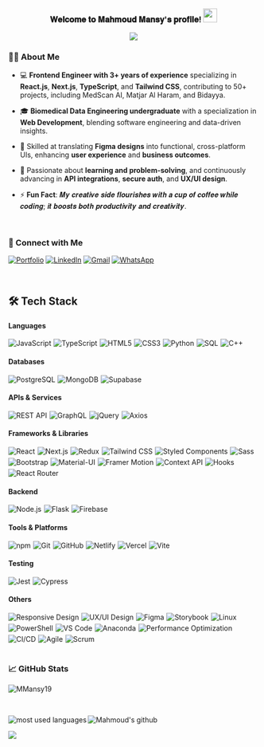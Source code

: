 

  <h3 align="center">
𝐖𝐞𝐥𝐜𝐨𝐦𝐞 𝐭𝐨 𝐌𝐚𝐡𝐦𝐨𝐮𝐝 𝐌𝐚𝐧𝐬𝐲'𝐬 𝐩𝐫𝐨𝐟𝐢𝐥𝐞!
  <img src="https://media.giphy.com/media/hvRJCLFzcasrR4ia7z/giphy.gif" width="28">
</h3>

<p align="center">
  <a href="https://github.com/DenverCoder1/readme-typing-svg"><img src="https://readme-typing-svg.herokuapp.com/?lines=𝑭𝒓𝒐𝒏𝒕𝒆𝒏𝒅%20𝑫𝒆𝒗𝒆𝒍𝒐𝒑𝒆𝒓%20;𝑨𝒍𝒘𝒂𝒚𝒔%20𝒍𝒆𝒂𝒓𝒏𝒊𝒏𝒈%20𝒏𝒆𝒘%20𝒕𝒆𝒄𝒉𝒏𝒐𝒍𝒐𝒈𝒊𝒆𝒔;𝑩𝒊𝒐𝒎𝒆𝒅𝒊𝒄𝒂𝒍%20𝑫𝒂𝒕𝒂%20𝑬𝒏𝒈𝒊𝒏𝒆𝒆𝒓𝒊𝒏𝒈%20𝑼𝒏𝒅𝒆𝒓𝒈𝒓𝒂𝒅𝒖𝒂𝒕𝒆&font=Fira%20Code&center=true&width=600&height=45&color=f75c7e&vCenter=true&size=22"></a>
</p> 

### 🙋‍♂️ About Me

- 💻 **Frontend Engineer with 3+ years of experience** specializing in **React.js**, **Next.js**, **TypeScript**, and **Tailwind CSS**, contributing to 50+ projects, including MedScan AI, Matjar Al Haram, and Bidayya.
  
- 🎓 **Biomedical Data Engineering undergraduate** with a specialization in **Web Development**, blending software engineering and data-driven insights.
     
- 🎨 Skilled at translating **Figma designs** into functional, cross-platform UIs, enhancing **user experience** and **business outcomes**.
    
- 🔬 Passionate about **learning and problem-solving**, and continuously advancing in **API integrations**, **secure auth**, and **UX/UI design**.

- ⚡ **Fun Fact**: 𝑴𝒚 𝒄𝒓𝒆𝒂𝒕𝒊𝒗𝒆 𝒔𝒊𝒅𝒆 𝒇𝒍𝒐𝒖𝒓𝒊𝒔𝒉𝒆𝒔 𝒘𝒊𝒕𝒉 𝒂 𝒄𝒖𝒑 𝒐𝒇 𝒄𝒐𝒇𝒇𝒆𝒆 𝒘𝒉𝒊𝒍𝒆 𝒄𝒐𝒅𝒊𝒏𝒈; 𝒊𝒕 𝒃𝒐𝒐𝒔𝒕𝒔 𝒃𝒐𝒕𝒉 𝒑𝒓𝒐𝒅𝒖𝒄𝒕𝒊𝒗𝒊𝒕𝒚 𝒂𝒏𝒅 𝒄𝒓𝒆𝒂𝒕𝒊𝒗𝒊𝒕𝒚.
      
<br>

### 📧 Connect with Me
[![Portfolio](https://img.shields.io/badge/-Portfolio-0077B5?style=flat&logo=&logoColor=black)](http://mahmoud-mansy.vercel.app)
[![LinkedIn](https://img.shields.io/badge/-LinkedIn-0077B5?style=flat&logo=linkedin&logoColor=white)](https://www.linkedin.com/in/mahmoud-mansy-a189a5232/)
[![Gmail](https://img.shields.io/badge/-Gmail-D14836?style=flat&logo=gmail&logoColor=white)](mailto:mahmoud2abdalfattah@gmail.com)
[![WhatsApp](https://img.shields.io/badge/-WhatsApp-25D366?style=flat&logo=whatsapp&logoColor=white)](https://wa.me/201010352387)

<br>

## 🛠 Tech Stack

<style>
  .badge-row { display: flex; flex-wrap: wrap; gap: 5px; }
  .badge-row img { display: inline-block; }
</style>

#### Languages
<div class="badge-row">
  <img src="https://img.shields.io/badge/-JavaScript-F7DF1E?style=flat&logo=javascript&logoColor=000000" alt="JavaScript">
  <img src="https://img.shields.io/badge/-TypeScript-3178C6?style=flat&logo=typescript&logoColor=ffffff" alt="TypeScript">
  <img src="https://img.shields.io/badge/-HTML5-E34F26?style=flat&logo=html5&logoColor=ffffff" alt="HTML5">
  <img src="https://img.shields.io/badge/-CSS3-1572B6?style=flat&logo=css3&logoColor=ffffff" alt="CSS3">
  <img src="https://img.shields.io/badge/-Python-3776AB?style=flat&logo=python&logoColor=ffffff" alt="Python">
  <img src="https://img.shields.io/badge/-SQL-4169E1?style=flat&logo=postgresql&logoColor=ffffff" alt="SQL">
  <img src="https://img.shields.io/badge/-C++-00599C?style=flat&logo=c%2B%2B&logoColor=ffffff" alt="C++">
</div>

#### Databases
<div class="badge-row">
  <img src="https://img.shields.io/badge/-PostgreSQL-336791?style=flat&logo=postgresql&logoColor=ffffff" alt="PostgreSQL">
  <img src="https://img.shields.io/badge/-MongoDB-47A248?style=flat&logo=mongodb&logoColor=ffffff" alt="MongoDB">
  <img src="https://img.shields.io/badge/-Supabase-3ECF8E?style=flat&logo=supabase&logoColor=ffffff" alt="Supabase">
</div>

#### APIs & Services
<div class="badge-row">
  <img src="https://img.shields.io/badge/-REST_API-009688?style=flat&logo=rest&logoColor=ffffff" alt="REST API">
  <img src="https://img.shields.io/badge/-GraphQL-E10098?style=flat&logo=graphql&logoColor=ffffff" alt="GraphQL">
  <img src="https://img.shields.io/badge/-jQuery-0769AD?style=flat&logo=jquery&logoColor=ffffff" alt="jQuery">
  <img src="https://img.shields.io/badge/-Axios-5A29E4?style=flat&logo=axios&logoColor=ffffff" alt="Axios">
</div>

#### Frameworks & Libraries
<div class="badge-row">
  <img src="https://img.shields.io/badge/-React-61DAFB?style=flat&logo=react&logoColor=ffffff" alt="React">
  <img src="https://img.shields.io/badge/-Next.js-000000?style=flat&logo=next.js&logoColor=ffffff" alt="Next.js">
  <img src="https://img.shields.io/badge/-Redux-764ABC?style=flat&logo=redux&logoColor=ffffff" alt="Redux">
  <img src="https://img.shields.io/badge/-Tailwind_CSS-38B2AC?style=flat&logo=tailwind-css&logoColor=ffffff" alt="Tailwind CSS">
  <img src="https://img.shields.io/badge/-Styled_Components-DB7093?style=flat&logo=styled-components&logoColor=ffffff" alt="Styled Components">
  <img src="https://img.shields.io/badge/-Sass-CC6699?style=flat&logo=sass&logoColor=ffffff" alt="Sass">
  <img src="https://img.shields.io/badge/-Bootstrap-7952B3?style=flat&logo=bootstrap&logoColor=ffffff" alt="Bootstrap">
  <img src="https://img.shields.io/badge/-Material_UI-0081CB?style=flat&logo=material-ui&logoColor=ffffff" alt="Material-UI">
  <img src="https://img.shields.io/badge/-Framer_Motion-0055FF?style=flat&logo=framer&logoColor=ffffff" alt="Framer Motion">
  <img src="https://img.shields.io/badge/-Context_API-61DAFB?style=flat&logo=react&logoColor=ffffff" alt="Context API">
  <img src="https://img.shields.io/badge/-Hooks-61DAFB?style=flat&logo=react&logoColor=ffffff" alt="Hooks">
  <img src="https://img.shields.io/badge/-React_Router-CA4245?style=flat&logo=react-router&logoColor=ffffff" alt="React Router">
</div>

#### Backend
<div class="badge-row">
  <img src="https://img.shields.io/badge/-Node.js-339933?style=flat&logo=Node.js&logoColor=ffffff" alt="Node.js">
  <img src="https://img.shields.io/badge/-Flask-404d59?style=flat&logo=flask&logoColor=ffffff" alt="Flask">
  <img src="https://img.shields.io/badge/-Firebase-FFCA28?style=flat&logo=firebase&logoColor=ffffff" alt="Firebase">
</div>

#### Tools & Platforms
<div class="badge-row">
  <img src="https://img.shields.io/badge/-npm-CB3837?style=flat&logo=npm&logoColor=ffffff" alt="npm">
  <img src="https://img.shields.io/badge/-Git-F05032?style=flat&logo=git&logoColor=ffffff" alt="Git">
  <img src="https://img.shields.io/badge/-GitHub-181717?style=flat&logo=github&logoColor=ffffff" alt="GitHub">
  <img src="https://img.shields.io/badge/-Netlify-00C7B7?style=flat&logo=netlify&logoColor=ffffff" alt="Netlify">
  <img src="https://img.shields.io/badge/-Vercel-000000?style=flat&logo=vercel&logoColor=ffffff" alt="Vercel">
  <img src="https://img.shields.io/badge/-Vite-646CFF?style=flat&logo=vite&logoColor=ffffff" alt="Vite">
</div>

#### Testing
<div class="badge-row">
  <img src="https://img.shields.io/badge/-Jest-C21325?style=flat&logo=jest&logoColor=ffffff" alt="Jest">
  <img src="https://img.shields.io/badge/-Cypress-17202C?style=flat&logo=cypress&logoColor=ffffff" alt="Cypress">
</div>

#### Others
<div class="badge-row">
  <img src="https://img.shields.io/badge/-Responsive_Design-51B7B3?style=flat&logo=responsive&logoColor=ffffff" alt="Responsive Design">
  <img src="https://img.shields.io/badge/-UX/UI_Design-FF4785?style=flat&logo=design&logoColor=ffffff" alt="UX/UI Design">
  <img src="https://img.shields.io/badge/-Figma-F24E1E?style=flat&logo=figma&logoColor=ffffff" alt="Figma">
  <img src="https://img.shields.io/badge/-Storybook-FF4785?style=flat&logo=storybook&logoColor=ffffff" alt="Storybook">
  <img src="https://img.shields.io/badge/-Linux-222222?style=flat&logo=linux&logoColor=FCC624" alt="Linux">
  <img src="https://img.shields.io/badge/-PowerShell-5391FE?style=flat&logo=powershell&logoColor=ffffff" alt="PowerShell">
  <img src="https://img.shields.io/badge/-VS_Code-007ACC?style=flat&logo=visual-studio-code&logoColor=ffffff" alt="VS Code">
  <img src="https://img.shields.io/badge/-Anaconda-44A833?style=flat&logo=anaconda&logoColor=ffffff" alt="Anaconda">
  <img src="https://img.shields.io/badge/-Performance_Optimization-007ACC?style=flat&logo=performance&logoColor=ffffff" alt="Performance Optimization">
  <img src="https://img.shields.io/badge/-CI/CD-2088FF?style=flat&logo=continuous-integration&logoColor=ffffff" alt="CI/CD">
  <img src="https://img.shields.io/badge/-Agile-FF3E00?style=flat&logo=agile&logoColor=ffffff" alt="Agile">
  <img src="https://img.shields.io/badge/-Scrum-6DB33F?style=flat&logo=scrum&logoColor=ffffff" alt="Scrum">
</div>

<br>

### 📈 GitHub Stats

<p><img align="center" src="https://github-readme-streak-stats.herokuapp.com/?user=MMansy19&" alt="MMansy19" /></p>    
<br>

![Mahmoud's github](https://github-readme-stats.vercel.app/api?username=MMansy19&show_icons=true&hide_border=true)
<img align="left" src="https://github-readme-stats.vercel.app/api/top-langs?username=MMansy19&show_icons=true&locale=en&layout=compact" alt="most used languages" />

<img src="https://komarev.com/ghpvc/?username=MMansy19&style=for-the-badge">  

